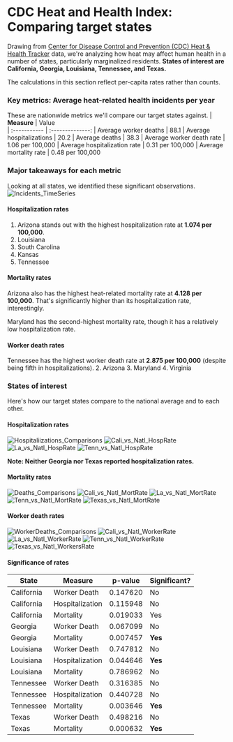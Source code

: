 # CDC Heat and Health Index: Comparing target states

Drawing from [Center for Disease Control and Prevention (CDC) Heat & Health Tracker](https://ephtracking.cdc.gov/Applications/heatTracker/) data, we're analyzing how heat may affect human health in a number of states, particularly  marginalized residents. **States of interest are California, Georgia, Louisiana, Tennessee, and Texas.**

The calculations in this section reflect per-capita rates rather than counts.

### Key metrics: Average heat-related health incidents per year
These are nationwide metrics we'll compare our target states against.
| **Measure**  | Value         
| :----------- | :--------------: 
| Average worker deaths         | 88.1
| Average hospitalizations         | 20.2
| Average deaths         | 38.3
| Average worker death rate         | 1.06 per 100,000
| Average hospitalization rate         | 0.31 per 100,000
| Average mortality rate         | 0.48 per 100,000

### Major takeaways for each metric
Looking at all states, we identified these significant observations.
![Incidents_TimeSeries](https://github.com/user-attachments/assets/5384759d-962f-4cbc-a907-83d9caf38bcd)

#### Hospitalization rates
1. Arizona stands out with the highest hospitalization rate at **1.074 per 100,000**.
2. Louisiana
3. South Carolina
4. Kansas
5. Tennessee

#### Mortality rates 
Arizona also has the highest heat-related mortality rate at **4.128 per 100,000**. That's significantly higher than its hospitalization rate, interestingly.

Maryland has the second-highest mortality rate, though it has a relatively low hospitalization rate.
     
#### Worker death rates
Tennessee has the highest worker death rate at **2.875 per 100,000** (despite being fifth in hospitalizations).
2. Arizona
3. Maryland
4. Virginia

### States of interest
Here's how our target states compare to the national average and to each other.

#### Hospitalization rates
![Hospitaliizations_Comparisons](https://github.com/user-attachments/assets/3fdf2459-e694-43a8-b0ee-39b698c951f3)
![Cali_vs_Natl_HospRate](https://github.com/user-attachments/assets/80e22f62-00df-4556-b013-9b21d1a59fc1)
![La_vs_Natl_HospRate](https://github.com/user-attachments/assets/1ba4be54-2572-40f5-ad25-65d62667f529)
![Tenn_vs_Natl_HospRate](https://github.com/user-attachments/assets/80526a79-83f4-447f-a65f-95ae6337ad07)

**Note: Neither Georgia nor Texas reported hospitalization rates.**

#### Mortality rates
![Deaths_Comparisons](https://github.com/user-attachments/assets/2a014306-7847-47f1-8f5a-5b00951c33be)
![Cali_vs_Natl_MortRate](https://github.com/user-attachments/assets/aee574c8-992e-4390-b5a1-14386222fbd4)
![La_vs_Natl_MortRate](https://github.com/user-attachments/assets/3a6690ca-2616-4121-b8b4-1ba2748654f6)
![Tenn_vs_Natl_MortRate](https://github.com/user-attachments/assets/29f5dce0-b221-4d24-a142-894213019087)
![Texas_vs_Natl_MortRate](https://github.com/user-attachments/assets/d94dc588-85e5-413c-a2d7-ecb2328c8a14)

#### Worker death rates
![WorkerDeaths_Comparisons](https://github.com/user-attachments/assets/763bfbd0-4888-4beb-94a5-2bc74f791248)
![Cali_vs_Natl_WorkerRate](https://github.com/user-attachments/assets/995a73fd-55dc-49d8-8f1a-04380ac8fd20)
![La_vs_Natl_WorkerRate](https://github.com/user-attachments/assets/aa82c9d8-5674-46aa-bab3-942ab6502e48)
![Tenn_vs_Natl_WorkerRate](https://github.com/user-attachments/assets/8c6e520f-14da-4eba-b3e4-a447a5e190b9)
![Texas_vs_Natl_WorkersRate](https://github.com/user-attachments/assets/9e303fbc-5409-4495-acf1-9ed1cb0f2966)

#### Significance of rates
| State | Measure | p-value | Significant? |
|----------|----------|----------|----------|
| California | Worker Death | 0.147620 | No |
| California | Hospitalization | 0.115948 | No |
| California | Mortality | 0.019033 | Yes |
| Georgia | Worker Death | 0.067099 | No |
| Georgia | Mortality | 0.007457 | **Yes** |
| Louisiana | Worker Death | 0.747812 | No |
| Louisiana | Hospitalization |  0.044646 | **Yes** |
| Louisiana | Mortality| 0.786962  | No |
| Tennessee | Worker Death |  0.316385 | No |
| Tennessee | Hospitalization | 0.440728 | No |
| Tennessee | Mortality | 0.003646 | **Yes** |
| Texas | Worker Death | 0.498216 | No |
| Texas | Mortality | 0.000632 | **Yes** |

